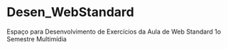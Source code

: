 # Desen_WebStandard
Espaço para Desenvolvimento de Exercícios da Aula de Web Standard 1o Semestre Multimídia
